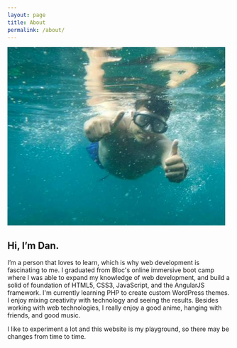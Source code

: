 ```yaml
---
layout: page
title: About
permalink: /about/
---
```




<div class="about">
    <img src="/img/dan.jpg">
    <h2>Hi, I’m Dan.</h2> 
    <p>I’m a person that loves to learn, which is why web development is fascinating to me. I graduated from Bloc's online immersive boot camp where I was able to expand my knowledge of web development, and build a solid of foundation of HTML5, CSS3, JavaScript, and the AngularJS framework. I'm currently learning PHP to create custom WordPress themes. I enjoy mixing creativity with technology and seeing the results. 
    Besides working with web technologies, I really enjoy a good anime, hanging with friends, and good music.</p>
    <p>I like to experiment a lot and this website is my playground, so there may be changes from time to time.</p>
</div>

